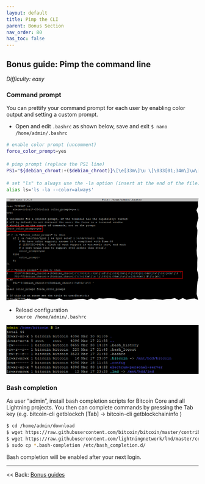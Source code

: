 ```yaml
---
layout: default
title: Pimp the CLI
parent: Bonus Section
nav_order: 80
has_toc: false
---
```

## Bonus guide: Pimp the command line  
*Difficulty: easy*

### Command prompt
You can prettify your command prompt for each user by enabling color output and setting a custom prompt. 

* Open and edit `.bashrc`  as shown below, save and exit
  `$ nano /home/admin/.bashrc`

```bash
# enable color prompt (uncomment)
force_color_prompt=yes

# pimp prompt (replace the PS1 line)
PS1="${debian_chroot:+($debian_chroot)}\[\e[33m\]\u \[\033[01;34m\]\w\[\e[33;40m\] ₿\[\e[m\] "

# set "ls" to always use the -la option (insert at the end of the file)
alias ls='ls -la --color=always'
```

![Pimp prompt](images/60_pimp_prompt.png)

* Reload configuration  
  `source /home/admin/.bashrc`

![Pimped prompt](images/60_pimp_prompt_result.png)

### Bash completion
As user “admin”, install bash completion scripts for Bitcoin Core and all Lightning projects. You then can complete commands by pressing the Tab key (e.g. bitcoin-cli getblockch [Tab] → bitcoin-cli getblockchaininfo )

```sh
$ cd /home/admin/download
$ wget https://raw.githubusercontent.com/bitcoin/bitcoin/master/contrib/bitcoin-cli.bash-completion 
$ wget https://raw.githubusercontent.com/lightningnetwork/lnd/master/contrib/lncli.bash-completion
$ sudo cp *.bash-completion /etc/bash_completion.d/
```

Bash completion will be enabled after your next login.

------

<< Back: [Bonus guides](raspibolt_60_bonus.md) 
